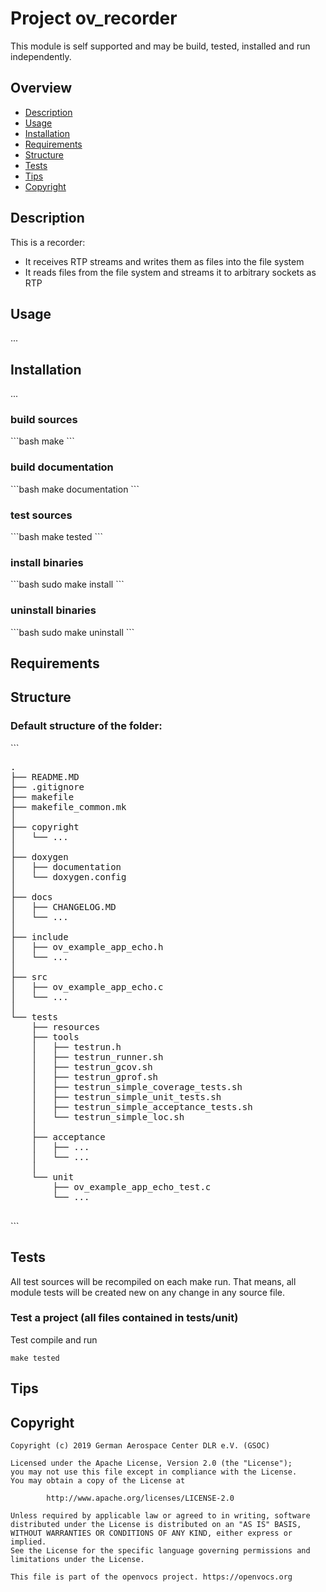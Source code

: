 # Project ov_recorder

This module is self supported and may be build, tested, installed and
run independently.

## Overview

* [Description](#description)
* [Usage](#usage)
* [Installation](#installation)
* [Requirements](#requirements)
* [Structure](#structure)
* [Tests](#tests)
* [Tips](#tips)
* [Copyright](#copyright)

## Description

This is a recorder:

- It receives RTP streams and writes them as files into the file system
- It reads files from the file system and streams it to arbitrary sockets as RTP

## Usage

...

## Installation

...

### build sources

\`\`\`bash
make
\`\`\`

### build documentation

\`\`\`bash
make documentation
\`\`\`

### test sources

\`\`\`bash
make tested
\`\`\`

### install binaries

\`\`\`bash
sudo make install
\`\`\`

### uninstall binaries

\`\`\`bash
sudo make uninstall
\`\`\`

## Requirements

## Structure

### Default structure of the folder:

\`\`\`
<pre>
.
├── README.MD
├── .gitignore
├── makefile
├── makefile_common.mk
│
├── copyright
│   └── ... 
│
├── doxygen
│   ├── documentation
│   └── doxygen.config
│
├── docs
│   ├── CHANGELOG.MD
│   └── ...
│
├── include
│   ├── ov_example_app_echo.h
│   └── ...
│
├── src
│   ├── ov_example_app_echo.c
│   └── ...
│
└── tests
    ├── resources
    ├── tools
    │   ├── testrun.h
    │   ├── testrun_runner.sh
    │   ├── testrun_gcov.sh
    │   ├── testrun_gprof.sh
    │   ├── testrun_simple_coverage_tests.sh
    │   ├── testrun_simple_unit_tests.sh
    │   ├── testrun_simple_acceptance_tests.sh
    │   └── testrun_simple_loc.sh
    │
    ├── acceptance
    │   ├── ...
    │   └── ...
    │
    └── unit
        ├── ov_example_app_echo_test.c
        └── ...

</pre>
\`\`\`

## Tests

All test sources will be recompiled on each make run. That means,
all module tests will be created new on any change in any source file.

### Test a project (all files contained in tests/unit)

Test compile and run
~~~
make tested
~~~

## Tips

## Copyright

    Copyright (c) 2019 German Aerospace Center DLR e.V. (GSOC)

    Licensed under the Apache License, Version 2.0 (the "License");
    you may not use this file except in compliance with the License.
    You may obtain a copy of the License at

            http://www.apache.org/licenses/LICENSE-2.0

    Unless required by applicable law or agreed to in writing, software
    distributed under the License is distributed on an "AS IS" BASIS,
    WITHOUT WARRANTIES OR CONDITIONS OF ANY KIND, either express or implied.
    See the License for the specific language governing permissions and
    limitations under the License.

    This file is part of the openvocs project. https://openvocs.org

